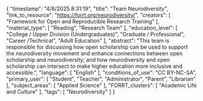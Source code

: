 {
    "timestamp": "4/8/2025 8:31:19",
    "title": "Team Neurodiversity",
    "link_to_resource": "https://forrt.org/neurodiversity/",
    "creators": [
        "Framework for Open and Reproducible Research Training"
    ],
    "material_type": [
        "Reading",
        "Research Team"
    ],
    "education_level": [
        "College / Upper Division (Undergraduates)",
        "Graduate / Professional",
        "Career /Technical",
        "Adult Education"
    ],
    "abstract": "This team is responsible for discussing how open scholarship can be used to support the neurodiversity movement and enhance connections between open scholarship and neurodiversity; and how neurodiversity and open scholarship can intersect to make higher education more inclusive and accessible.",
    "language": [
        "English"
    ],
    "conditions_of_use": "CC BY-NC-SA",
    "primary_user": [
        "Student",
        "Teacher",
        "Administrator",
        "Parent",
        "Librarian"
    ],
    "subject_areas": [
        "Applied Science"
    ],
    "FORRT_clusters": [
        "Academic Life and Culture"
    ],
    "tags": [
        "Neurodiversity"
    ]
}